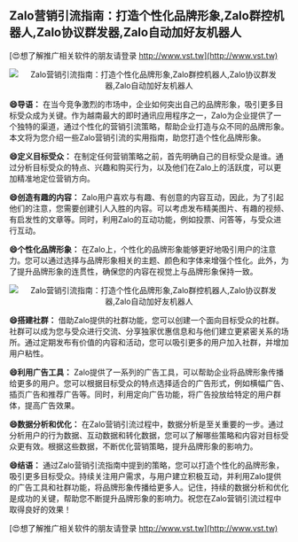 ## **Zalo营销引流指南：打造个性化品牌形象,Zalo群控机器人,Zalo协议群发器,Zalo自动加好友机器人**

[😍想了解推广相关软件的朋友请登录 http://www.vst.tw](http://www.vst.tw)

 <center><img src="https://vst.tw/MP4/tuiguang/png/1.png" alt="Zalo营销引流指南：打造个性化品牌形象,Zalo群控机器人,Zalo协议群发器,Zalo自动加好友机器人"></center>

**😄导语：**
在当今竞争激烈的市场中，企业如何突出自己的品牌形象，吸引更多目标受众成为关键。作为越南最大的即时通讯应用程序之一，Zalo为企业提供了一个独特的渠道，通过个性化的营销引流策略，帮助企业打造与众不同的品牌形象。本文将为您介绍一些Zalo营销引流的实用指南，助您打造个性化品牌形象。

**😄定义目标受众：**
在制定任何营销策略之前，首先明确自己的目标受众是谁。通过分析目标受众的特点、兴趣和购买行为，以及他们在Zalo上的活跃度，可以更加精准地定位营销方向。

**😄创造有趣的内容：**
Zalo用户喜欢与有趣、有创意的内容互动，因此，为了引起他们的注意，您需要创建引人入胜的内容。可以考虑发布精美图片、有趣的视频、有启发性的文章等。同时，利用Zalo的互动功能，例如投票、问答等，与受众进行互动。

**😄个性化品牌形象：**
在Zalo上，个性化的品牌形象能够更好地吸引用户的注意力。您可以通过选择与品牌形象相关的主题、颜色和字体来增强个性化。此外，为了提升品牌形象的连贯性，确保您的内容在视觉上与品牌形象保持一致。

 <center><img src="https://vst.tw/MP4/tuiguang/png/2.png" alt="Zalo营销引流指南：打造个性化品牌形象,Zalo群控机器人,Zalo协议群发器,Zalo自动加好友机器人"></center>

**😄搭建社群：**
借助Zalo提供的社群功能，您可以创建一个面向目标受众的社群。社群可以成为您与受众进行交流、分享独家优惠信息和与他们建立更紧密关系的场所。通过定期发布有价值的内容和活动，您可以吸引更多的用户加入社群，并增加用户粘性。

**😄利用广告工具：**
Zalo提供了一系列的广告工具，可以帮助企业将品牌形象传播给更多的用户。您可以根据目标受众的特点选择适合的广告形式，例如横幅广告、插页广告和推荐广告等。同时，利用定向广告功能，将广告投放给特定的用户群体，提高广告效果。

**😄数据分析和优化：**
在Zalo营销引流过程中，数据分析是至关重要的一步。通过分析用户的行为数据、互动数据和转化数据，您可以了解哪些策略和内容对目标受众更有效。根据这些数据，不断优化营销策略，提升品牌形象的影响力。

**😄结语：**
通过Zalo营销引流指南中提到的策略，您可以打造个性化的品牌形象，吸引更多目标受众。持续关注用户需求，与用户建立积极互动，并利用Zalo提供的广告工具和社群功能，将品牌形象传播给更多人。记住，持续的数据分析和优化是成功的关键，帮助您不断提升品牌形象的影响力。祝您在Zalo营销引流过程中取得良好的效果！

[😍想了解推广相关软件的朋友请登录 http://www.vst.tw](http://www.vst.tw)



